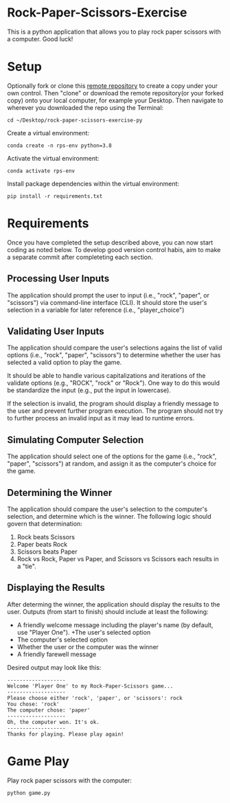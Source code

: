 # Rock-Paper-Scissors-Exercise

This is a python application that allows you to play rock paper scissors with a computer. Good luck!

# Setup
Optionally fork or clone this [remote repository](https://github.com/sophiajoseph8/rock-paper-scissors-exercise) to create a copy under your own control. Then "clone" or download the remote repository(or your forked copy) onto your local computer, for example your Desktop. Then navigate to wherever you downloaded the repo using the Terminal:

```
cd ~/Desktop/rock-paper-scissors-exercise-py
```

Create a virtual environment:
```
conda create -n rps-env python=3.8
```

Activate the virtual environment:
```
conda activate rps-env
```
Install package dependencies within the virtual environment:
```
pip install -r requirements.txt
```
# Requirements
Once you have completed the setup described above, you can now start coding as noted below. To develop good version control habis, aim to make a separate commit after completeting each section.

## Processing User Inputs
The application should prompt the user to input (i.e., "rock", "paper", or "scissors") via command-line interface (CLI). It should store the user's selection in a variable for later reference (i.e., "player_choice")

## Validating User Inputs
The application should compare the user's selections agains the list of valid options (i.e., "rock", "paper", "scissors") to determine whether the user has selected a valid option to play the game.

It should be able to handle various capitalizations and iterations of the validate options (e.g., "ROCK", "rock" or "Rock"). One way to do this would be standardize the input (e.g., put the input in lowercase).

If the selection is invalid, the program should display a friendly message to the user and prevent further program execution. The program should not try to further process an invalid input as it may lead to runtime errors.

## Simulating Computer Selection
The application should select one of the options for the game (i.e., "rock", "paper", "scissors") at random, and assign it as the computer's choice for the game.

## Determining the Winner
The application should compare the user's selection to the computer's selection, and determine which is the winner. The following logic should govern that determination:
1. Rock beats Scissors
2. Paper beats Rock
3. Scissors beats Paper
4. Rock vs Rock, Paper vs Paper, and Scissors vs Scissors each results in a "tie".

## Displaying the Results
After determing the winner, the application should display the results to the user. Outputs (from start to finish) should include at least the following:

+ A friendly welcome message including the player's name (by default, use "Player One").
+The user's selected option
+ The computer's selected option
+ Whether the user or the computer was the winner
+ A friendly farewell message


 Desired output may look like this:

 ```
 -------------------
Welcome 'Player One' to my Rock-Paper-Scissors game...
-------------------
Please choose either 'rock', 'paper', or 'scissors': rock
You chose: 'rock'
The computer chose: 'paper'
-------------------
Oh, the computer won. It's ok.
-------------------
Thanks for playing. Please play again!

```

# Game Play
Play rock paper scissors with the computer:

```
python game.py
```
